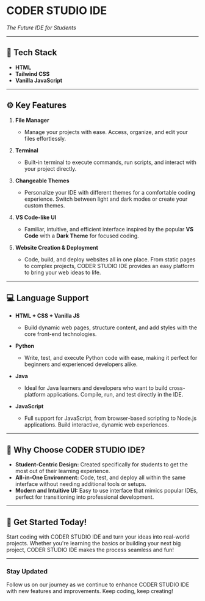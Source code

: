 # **CODER STUDIO IDE**  
*The Future IDE for Students*  

---

## 🚀 **Tech Stack**  

- **HTML**  
- **Tailwind CSS**  
- **Vanilla JavaScript**  

---

## ⚙️ **Key Features**  

1. **File Manager**  
   - Manage your projects with ease. Access, organize, and edit your files effortlessly.
  
2. **Terminal**  
   - Built-in terminal to execute commands, run scripts, and interact with your project directly.

3. **Changeable Themes**  
   - Personalize your IDE with different themes for a comfortable coding experience. Switch between light and dark modes or create your custom themes.

4. **VS Code-like UI**  
   - Familiar, intuitive, and efficient interface inspired by the popular **VS Code** with a **Dark Theme** for focused coding.

5. **Website Creation & Deployment**  
   - Code, build, and deploy websites all in one place. From static pages to complex projects, CODER STUDIO IDE provides an easy platform to bring your web ideas to life.

---

## 💻 **Language Support**  

- **HTML + CSS + Vanilla JS**  
  - Build dynamic web pages, structure content, and add styles with the core front-end technologies.

- **Python**  
  - Write, test, and execute Python code with ease, making it perfect for beginners and experienced developers alike.

- **Java**  
  - Ideal for Java learners and developers who want to build cross-platform applications. Compile, run, and test directly in the IDE.

- **JavaScript**  
  - Full support for JavaScript, from browser-based scripting to Node.js applications. Build interactive, dynamic web experiences.

---

## 🎯 **Why Choose CODER STUDIO IDE?**

- **Student-Centric Design:** Created specifically for students to get the most out of their learning experience.
- **All-in-One Environment:** Code, test, and deploy all within the same interface without needing additional tools or setups.
- **Modern and Intuitive UI:** Easy to use interface that mimics popular IDEs, perfect for transitioning into professional development.

---

## 🌟 **Get Started Today!**  

Start coding with CODER STUDIO IDE and turn your ideas into real-world projects. Whether you're learning the basics or building your next big project, CODER STUDIO IDE makes the process seamless and fun!

---

### **Stay Updated**  
Follow us on our journey as we continue to enhance CODER STUDIO IDE with new features and improvements. Keep coding, keep creating!
